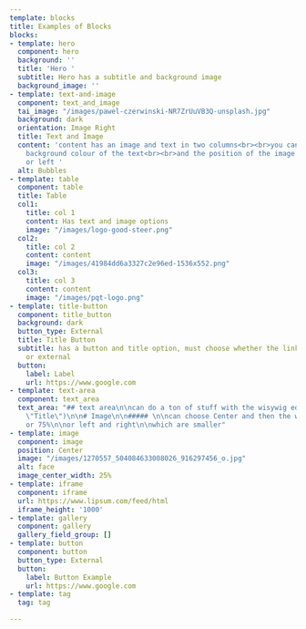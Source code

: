 ```yaml
---
template: blocks
title: Examples of Blocks
blocks:
- template: hero
  component: hero
  background: ''
  title: 'Hero '
  subtitle: Hero has a subtitle and background image
  background_image: ''
- template: text-and-image
  component: text_and_image
  tai_image: "/images/pawel-czerwinski-NR7ZrUuVB3Q-unsplash.jpg"
  background: dark
  orientation: Image Right
  title: Text and Image
  content: 'content has an image and text in two columns<br><br>you can change the
    background colour of the text<br><br>and the position of the image to the right
    or left '
  alt: Bubbles
- template: table
  component: table
  title: Table
  col1:
    title: col 1
    content: Has text and image options
    image: "/images/logo-good-steer.png"
  col2:
    title: col 2
    content: content
    image: "/images/41984dd6a3327c2e96ed-1536x552.png"
  col3:
    title: col 3
    content: content
    image: "/images/pqt-logo.png"
- template: title-button
  component: title_button
  background: dark
  button_type: External
  title: Title Button
  subtitle: has a button and title option, must choose whether the link is internal
    or external
  button:
    label: Label
    url: https://www.google.com
- template: text-area
  component: text_area
  text_area: "## text area\n\ncan do a ton of stuff with the wisywig editor\n\n![Alt](/images/1268877_502150969868059_1409849511_o.jpg
    \"Title\")\n\n# Image\n\n##### \n\ncan choose Center and then the width 25% 50%
    or 75%\n\nor left and right\n\nwhich are smaller"
- template: image
  component: image
  position: Center
  image: "/images/1270557_504084633008026_916297456_o.jpg"
  alt: face
  image_center_width: 25%
- template: iframe
  component: iframe
  url: https://www.lipsum.com/feed/html
  iframe_height: '1000'
- template: gallery
  component: gallery
  gallery_field_group: []
- template: button
  component: button
  button_type: External
  button:
    label: Button Example
    url: https://www.google.com
- template: tag
  tag: tag

---
```

